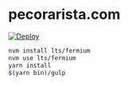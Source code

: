 # pecorarista.com

[![Deploy](https://github.com/pecorarista/website/actions/workflows/deploy.yml/badge.svg)](https://github.com/pecorarista/website/actions/workflows/deploy.yml)

```bash
nvm install lts/fermium
nvm use lts/fermium
yarn install
$(yarn bin)/gulp
```
